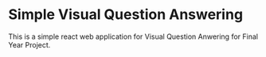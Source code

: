 # Simple Visual Question Answering

This is a simple react web application for Visual Question Anwering for Final Year Project.
